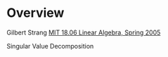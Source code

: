 # Overview

Gilbert Strang
[MIT 18.06 Linear Algebra, Spring 2005](https://www.youtube.com/watch?v=ZK3O402wf1c&list=PL49CF3715CB9EF31D&index=1)  


Singular Value Decomposition  